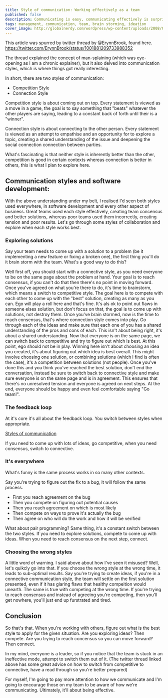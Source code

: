 ```yaml
---
title: Style of communication: Working effectively as a team
published: false
description: Communicating is easy, communicating effectively is surprisningly hard. This article explore the two keys ways we communicate and how we can use them in tandem to reach the best result.
tags: management, communication, team, brain storming, ideation 
cover_image: http://globalnerdy.com/wordpress/wp-content/uploads/2008/07/technical_difficulties_please_stand_by.jpg
---
```


This article was spurred by twitter thread by @ErynnBrook, found here. https://twitter.com/ErynnBrook/status/1001881209733988352

The thread explained the concept of man-splaining (which was eye-opening as I am a chronic explainer), but it also delved into communication styles, which is where things got really interesting.

In short, there are two styles of communication:
- Competition Style
- Connection Style

Competition style is about coming out on top. Every statement is viewed as a move in a game, the goal is to say something that "beats" whatever the other players are saying, leading to a constant back of forth until their is a "winner".

Connection style is about connecting to the other person. Every statement is viewed as an attempt to empathise and an opportunity for to explore a topic, creating a shared understanding of the issue and deepening the social connection connection between parties.

What's fascinating is that neither style is inherently better than the other, competition is good in certain contexts whereas connection is better in others, this is what I plan to explore here.

## Communication styles and software development:
With the above understanding under my belt, I realised I'd seen both styles used everywhere, in software development and every other aspect of business. Great teams used each style effectively, creating team concensus and better solutions, whereas poor teams used them incorrectly, creating tension and poor results. Let's go through some styles of collaboration and explore when each style works best.

### Exploring solutions
Say your team needs to come up with a solution to a problem (be it implementing a new feature or fixing a broken one), the first thing you'll do it brain storm with the team. What's a good way to do this?

Well first off, you should start with a connective style, as you need everyone to be on the same page about the problem at hand. Your goal is to reach consensus, if you can't do that then there's no point in moving forward.
Once you've agreed on what you're there to do, it's time to brainstorm, which means a switch to competitive style. The goal here is to compete with each other to come up with the "best" solution, creating as many as you can. Ego will play a roll here and that's fine. It's als ok to point out flaws in someone elses solution, but don't focus on that, the goal is to come up with solutions, not destroy them.
Once you've brain stormed, now is the time to reach consensus, that's where connection style comes into play. Go through each of the ideas and make sure that each one of you has a shared understanding of the pros and cons of each. This isn't about being right, it's about a shared understanding.
Now that everyone is on the same page, we can switch back to competitive and try to figure out which is best. At this point, ego should not be in play. Winning here isn't about choosing an idea you created, it's about figuring out which idea is best overall. This might involve choosing one solution, or combining solutions (which I find is often the case), it's a competition between solutions (not people). 
Once you've done this and you think you've reached the best solution, don't end the conversation, instead be sure to switch back to connective style and make sure everyone is on the same page and is in agreement. This ensures that there's no unresolved tension and everyone is agreed on next steps. At the end, everyone should be happy and even feel comfortable saying "Go team!".

### The feedback loop
At it's core it's all about the feedback loop. You switch between styles when appropriate. 

[Styles of communication](http://barryosull.com/images/bc327b71-c09b-4402-818a-d1e3212a3f2d.png)

If you need to come up with lots of ideas, go competitive, when you need consensus, switch to connective. 

### It's everywhere
What's funny is the same process works in so many other contexts. 

Say you're trying to figure out the fix to a bug, it will follow the same process.
 - First you reach agreement on the bug
 - Then you compete on figuring out potential causes
 - Then you reach agreement on which is most likely
 - Then compete on ways to prove it's actually the bug
 - Then agree on who will do the work and how it will be verified
 
What about pair programming? Same thing, it's a constant switch between the two styles. If you need to explore solutions, compete to come up with ideas. When you need to reach consensus on the next step, connect. 

### Choosing the wrong styles
A little word of warning. I said above about how I've seen it misused? Well, let's quikcly go into that.
If you choose the wrong style at the wrong time, it leads to sub-optimal results. Say you're trying to create ideas, if you're in a connective communication style, the team will settle on the first solution presented, even if it has glaring flaws that healthy compeition would unearth.
The same is true with competing at the wrong time. If you're trying to reach consensus and instead of agreeing you're competing, then you'll get nowhere, you'll just end up furstrated and tired.

## Conclusion
So that's that. When you're working with others, figure out what is the best style to apply for the given situation.
Are you exploring ideas? Then compete. Are you trying to reach concensus so you can move forward? Then connect. 

In my mind, everyone is a leader, so if you notice that the team is stuck in an ineffective mode, attempt to switch them out of it.
(The twitter thread linked above has some great advice on how to switch from competitive to connective, have a read through so you're better prepared)

For myself, I'm going to pay more attention to how we communicate and I'm going to encourage those on my team to be aware of how we're communicating. Ultimately, it'll about being effective.


